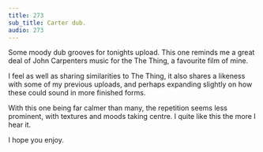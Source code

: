 ```yaml
---
title: 273
sub_title: Carter dub.
audio: 273
---
```


Some moody dub grooves for tonights upload. This one reminds me a great deal of John Carpenters music for the The Thing, a favourite film of mine.

I feel as well as sharing similarities to The Thing, it also shares a likeness with some of my previous uploads, and perhaps expanding slightly on how these could sound in more finished forms.

With this one being far calmer than many, the repetition seems less prominent, with textures and moods taking centre. I quite like this the more I hear it.

I hope you enjoy.